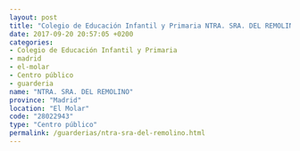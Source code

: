 ```yaml
---
layout: post
title: "Colegio de Educación Infantil y Primaria NTRA. SRA. DEL REMOLINO"
date: 2017-09-20 20:57:05 +0200
categories:
- Colegio de Educación Infantil y Primaria
- madrid
- el-molar
- Centro público
- guarderia
name: "NTRA. SRA. DEL REMOLINO"
province: "Madrid"
location: "El Molar"
code: "28022943"
type: "Centro público"
permalink: /guarderias/ntra-sra-del-remolino.html
---
```

